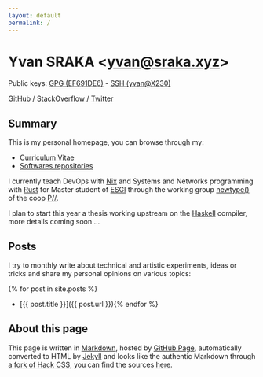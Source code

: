 ```yaml
---
layout: default
permalink: /
---
```


# Yvan SRAKA &lt;[yvan@sraka.xyz](mailto:yvan@sraka.xyz)&gt;

Public keys: [GPG (EF691DE6)](https://raw.githubusercontent.com/yvan-sraka/yvan-sraka.github.io/master/Yvan%20Sraka%20(3761409A)%20–%20Public.asc) - [SSH (yvan@X230)](https://raw.githubusercontent.com/yvan-sraka/yvan-sraka.github.io/master/Yvan%20SRAKA%20(yvan%40X230)%20%E2%80%93%20id_rsa.pub)

[GitHub](https://github.com/yvan-sraka) / [StackOverflow](https://stackoverflow.com/story/yvan.sraka) / [Twitter](https://twitter.com/yvansraka)

## Summary

This is my personal homepage, you can browse through my:

* [Curriculum Vitae](/curriculum)
* [Softwares repositories](/softwares)

I currently teach DevOps with [Nix](https://nixos.org) and Systems and Networks programming with [Rust](https://www.rust-lang.org) for Master student of [ESGI](https://www.esgi.fr) through the working group [newtype()](https://newtype.fr) of the coop [P//](https://portparallele.com).

I plan to start this year a thesis working upstream on the [Haskell](https://www.haskell.org) compiler, more details coming soon ...

## Posts

I try to monthly write about technical and artistic experiments, ideas or tricks and share my personal opinions on various topics:

{% for post in site.posts %}
* [{{ post.title }}]({{ post.url }}){% endfor %}

## About this page

This page is written in [Markdown](https://daringfireball.net/projects/markdown/), hosted by [GitHub Page](https://pages.github.com/), automatically converted to HTML by [Jekyll](https://jekyllrb.com) and looks like the authentic Markdown through [a fork of Hack CSS](https://github.com/yvan-sraka/hack), you can find the sources [here](https://github.com/yvan-sraka/yvan-sraka.github.io).
